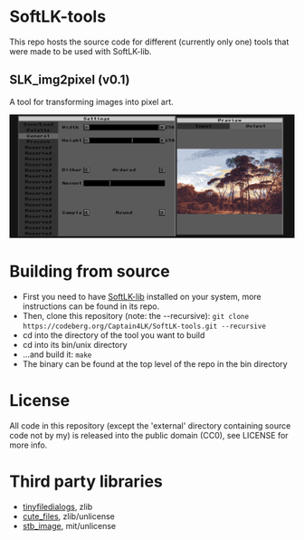 # SoftLK-tools

This repo hosts the source code for different (currently only one) tools that were made to be used with SoftLK-lib.

## SLK_img2pixel (v0.1)

A tool for transforming images into pixel art.

![SLK_img2pixel_preview](screenshots/SLK_img2pixel.png)

# Building from source

* First you need to have [SoftLK-lib](https://codeberg.org/Captain4LK/SoftLK-lib) installed on your system, more instructions can be found in its repo.
* Then, clone this repository (note: the --recursive): ``git clone https://codeberg.org/Captain4LK/SoftLK-tools.git --recursive``
* cd into the directory of the tool you want to build
* cd into its bin/unix directory
* ...and build it: ``make``
* The binary can be found at the top level of the repo in the bin directory

# License

All code in this repository (except the 'external' directory containing source code not by my) is released into the public domain (CC0), see LICENSE for more info.

# Third party libraries

* [tinyfiledialogs](https://sourceforge.net/projects/tinyfiledialogs/), zlib
* [cute_files](https://github.com/RandyGaul/cute_headers), zlib/unlicense
* [stb_image](https://github.com/nothings/stb), mit/unlicense
